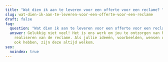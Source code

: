 ```yaml
---
title: "Wat dien ik aan te leveren voor een offerte voor een reclame? "
slug: wat-dien-ik-aan-te-leveren-voor-een-offerte-voor-een-reclame
draft: false
faq:
  question: "Wat dien ik aan te leveren voor een offerte voor een reclame? "
  answer: Gelukkig niet veel! Het is ons werk om jou te ontzorgen van het
    realiseren van de reclame. Als jullie ideeën, voorbeelden, wensen of wat dan
    ook hebben, zijn deze altijd welkom.
seo:
  noindex: true
---
```

